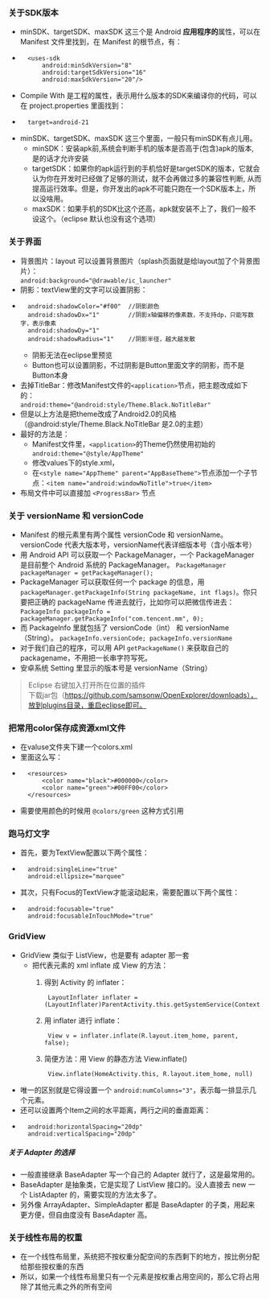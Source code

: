 ### 关于SDK版本
* minSDK、targetSDK、maxSDK 这三个是 Android **应用程序的**属性，可以在 Manifest 文件里找到，在 Manifest 的根节点，有：  
* 
		<uses-sdk 
			android:minSdkVersion="8" 
			android:targetSdkVersion="16" 
			android:maxSdkVersion="20"/>
* Compile With 是工程的属性，表示用什么版本的SDK来编译你的代码，可以在 project.properties 里面找到：  
* 
		target=android-21
* minSDK、targetSDK、maxSDK 这三个里面，一般只有minSDK有点儿用。
	* minSDK：安装apk前,系统会判断手机的版本是否高于(包含)apk的版本, 是的话才允许安装
	* targetSDK：如果你的apk运行到的手机恰好是targetSDK的版本，它就会认为你在开发时已经做了足够的测试，就不会再做过多的兼容性判断, 从而提高运行效率。但是，你开发出的apk不可能只跑在一个SDK版本上，所以没啥用。
	* maxSDK：如果手机的SDK比这个还高，apk就安装不上了，我们一般不设这个。（eclipse 默认也没有这个选项）
### 关于界面
* 背景图片：layout 可以设置背景图片（splash页面就是给layout加了个背景图片）：  
`android:background="@drawable/ic_launcher"`
* 阴影：textView里的文字可以设置阴影：
* 
        android:shadowColor="#f00"  //阴影颜色
        android:shadowDx="1"		//阴影x轴偏移的像素数，不支持dp，只能写数字，表示像素
        android:shadowDy="1"
        android:shadowRadius="1"	//阴影半径，越大越发散	  
	* 阴影无法在eclipse里预览
	* Button也可以设置阴影，不过阴影是Button里面文字的阴影，而不是Button本身
* 去掉TitleBar：修改Manifest文件的`<application>`节点，把主题改成如下的：  
`android:theme="@android:style/Theme.Black.NoTitleBar" `  
* 但是以上方法是把theme改成了Android2.0的风格（@android:style/Theme.Black.NoTitleBar 是2.0的主题）  
* 最好的方法是：  
	* Manifest文件里，`<application>`的Theme仍然使用初始的 `android:theme="@style/AppTheme"`
	* 修改values下的style.xml，
	* 在`<style name="AppTheme" parent="AppBaseTheme">`节点添加一个子节点：`<item name="android:windowNoTitle">true</item>`
* 布局文件中可以直接加 `<ProgressBar>` 节点

### 关于 versionName 和 versionCode
* Manifest 的根元素里有两个属性 versionCode 和 versionName。versionCode 代表大版本号，versionName代表详细版本号（含小版本号）
* 用 Android API 可以获取一个 PackageManager，一个 PackageManager 是目前整个 Android 系统的 PackageManager。
`PackageManager packageManager = getPackageManager();`
* PackageManager 可以获取任何一个 package 的信息，用 `packageManager.getPackageInfo(String packageName, int flags)`。你只要把正确的 packageName 传进去就行，比如你可以把微信传进去：
`PackageInfo packageInfo = packageManager.getPackageInfo("com.tencent.mm", 0);`
* 而 PackageInfo 里就包括了 versionCode（int） 和 versionName（String）。
`packageInfo.versionCode; packageInfo.versionName`
* 对于我们自己的程序，可以用 API `getPackageName()` 来获取自己的 packagename，不用把一长串字符写死。
*  安卓系统 Setting 里显示的版本号是 versionName（String）

> Eclipse 右键加入打开所在位置的插件  
> 下载jar包（https://github.com/samsonw/OpenExplorer/downloads），放到plugins目录，重启eclipse即可。 

### 把常用color保存成资源xml文件
* 在valuse文件夹下建一个colors.xml
* 里面这么写：
* 
		<resources>
		    <color name="black">#000000</color>
		    <color name="green">#00FF00</color>
		</resources>
* 需要使用颜色的时候用 `@colors/green` 这种方式引用

### 跑马灯文字
* 首先，要为TextView配置以下两个属性：
* 
        android:singleLine="true"
        android:ellipsize="marquee" 
* 其次，只有Focus的TextView才能滚动起来，需要配置以下两个属性：
*         
        android:focusable="true"
        android:focusableInTouchMode="true"

### GridView
* GridView 类似于 ListView，也是要有 adapter 那一套
	* 把代表元素的 xml inflate 成 View 的方法：
		1. 得到 Activity 的 inflater：
				
				LayoutInflater inflater = (LayoutInflater)ParentActivity.this.getSystemService(Context.LAYOUT_INFLATER_SERVICE);
		2. 用 inflater 进行 inflate：
		
				View v = inflater.inflate(R.layout.item_home, parent, false);
		3. 简便方法：用 View 的静态方法 View.inflate()

				View.inflate(HomeActivity.this, R.layout.item_home, null)
* 唯一的区别就是它得设置一个 `android:numColumns="3"`，表示每一排显示几个元素。
* 还可以设置两个Item之间的水平距离，两行之间的垂直距离：
*         
        android:horizontalSpacing="20dp"
        android:verticalSpacing="20dp"
##### 关于 Adapter 的选择
* 一般直接继承 BaseAdapter 写一个自己的 Adapter 就行了，这是最常用的。
* BaseAdapter 是抽象类，它是实现了 ListView 接口的。没人直接去 new 一个 ListAdapter 的，需要实现的方法太多了。
* 另外像 ArrayAdapter、SimpleAdapter 都是 BaseAdapter 的子类，用起来更方便，但自由度没有 BaseAdapter 高。

### 关于线性布局的权重
* 在一个线性布局里，系统把不按权重分配空间的东西剩下的地方，按比例分配给那些按权重的东西
* 所以，如果一个线性布局里只有一个元素是按权重占用空间的，那么它将占用除了其他元素之外的所有空间
